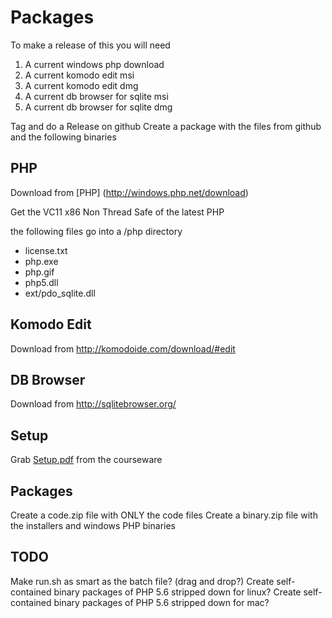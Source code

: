 # Packages
To make a release of this you will need

1. A current windows php download
1. A current komodo edit msi
1. A current komodo edit dmg
1. A current db browser for sqlite msi
1. A current db browser for sqlite dmg

Tag and do a Release on github
Create a package with the files from github and the following binaries

## PHP
Download from [PHP] (http://windows.php.net/download)

Get the VC11 x86 Non Thread Safe of the latest PHP

the following files go into a /php directory
* license.txt
* php.exe
* php.gif
* php5.dll
* ext/pdo_sqlite.dll

## Komodo Edit
Download from http://komodoide.com/download/#edit

## DB Browser
Download from http://sqlitebrowser.org/

## Setup
Grab [Setup.pdf](https://github.com/PHPEmbark/PHPEmbark/tree/master/course/0%20-%20Setup) from the courseware

## Packages
Create a code.zip file with ONLY the code files
Create a binary.zip file with the installers and windows PHP binaries

## TODO
Make run.sh as smart as the batch file? (drag and drop?)
Create self-contained binary packages of PHP 5.6 stripped down for linux?
Create self-contained binary packages of PHP 5.6 stripped down for mac?